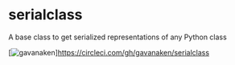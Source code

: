 # serialclass
A base class to get serialized representations of any Python class

[![gavanaken](https://circleci.com/gh/circleci/circleci-docs.svg?style=shield)]https://circleci.com/gh/gavanaken/serialclass
